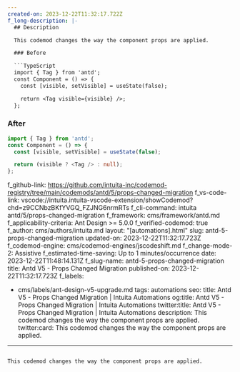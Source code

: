 ```yaml
---
created-on: 2023-12-22T11:32:17.722Z
f_long-description: |-
  ## Description

  This codemod changes the way the component props are applied.

  ### Before

  ```TypeScript
  import { Tag } from 'antd';
  const Component = () => {
    const [visible, setVisible] = useState(false);

    return <Tag visible={visible} />;
  };
  ```

  ### After

  ```TypeScript
  import { Tag } from 'antd';
  const Component = () => {
    const [visible, setVisible] = useState(false);

    return (visible ? <Tag /> : null);
  };
  ```
f_github-link: https://github.com/intuita-inc/codemod-registry/tree/main/codemods/antd/5/props-changed-migration
f_vs-code-link: vscode://intuita.intuita-vscode-extension/showCodemod?chd=z9CCNbzBKfYVGQ_FZJNG6nrmRTs
f_cli-command: intuita antd/5/props-changed-migration
f_framework: cms/framework/antd.md
f_applicability-criteria: Ant Design >= 5.0.0
f_verified-codemod: true
f_author: cms/authors/intuita.md
layout: "[automations].html"
slug: antd-5-props-changed-migration
updated-on: 2023-12-22T11:32:17.723Z
f_codemod-engine: cms/codemod-engines/jscodeshift.md
f_change-mode-2: Assistive
f_estimated-time-saving: Up to 1 minutes/occurrence
date: 2023-12-22T11:48:14.131Z
f_slug-name: antd-5-props-changed-migration
title: Antd V5 - Props Changed Migration
published-on: 2023-12-22T11:32:17.723Z
f_labels:
  - cms/labels/ant-design-v5-upgrade.md
tags: automations
seo:
  title: Antd V5 - Props Changed Migration | Intuita Automations
  og:title: Antd V5 - Props Changed Migration | Intuita Automations
  twitter:title: Antd V5 - Props Changed Migration | Intuita Automations
  description: This codemod changes the way the component props are applied.
  twitter:card: This codemod changes the way the component props are applied.
---
```

This codemod changes the way the component props are applied.